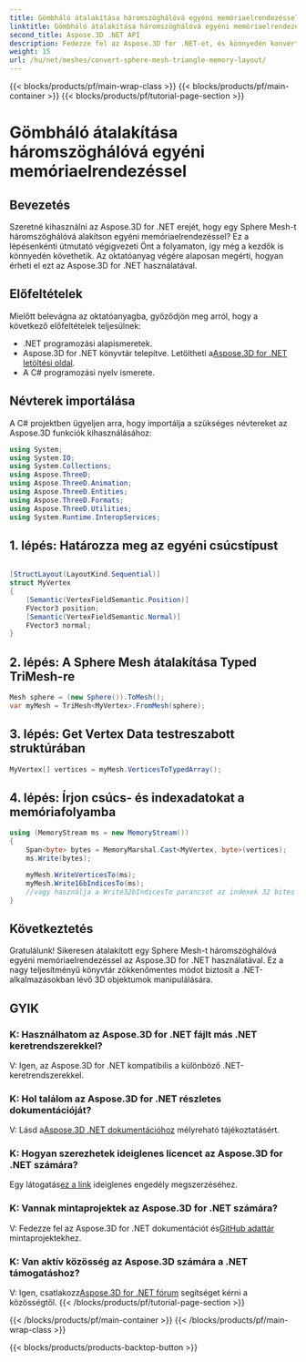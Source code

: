 ```yaml
---
title: Gömbháló átalakítása háromszöghálóvá egyéni memóriaelrendezéssel
linktitle: Gömbháló átalakítása háromszöghálóvá egyéni memóriaelrendezéssel
second_title: Aspose.3D .NET API
description: Fedezze fel az Aspose.3D for .NET-et, és könnyedén konvertálja a Sphere Mesh-t Triangle Mesh-be egyéni memóriaelrendezéssel. Kövesse lépésenkénti útmutatónkat a zökkenőmentes integráció érdekében.
weight: 15
url: /hu/net/meshes/convert-sphere-mesh-triangle-memory-layout/
---
```


{{< blocks/products/pf/main-wrap-class >}}
{{< blocks/products/pf/main-container >}}
{{< blocks/products/pf/tutorial-page-section >}}

# Gömbháló átalakítása háromszöghálóvá egyéni memóriaelrendezéssel

## Bevezetés
Szeretné kihasználni az Aspose.3D for .NET erejét, hogy egy Sphere Mesh-t háromszöghálóvá alakítson egyéni memóriaelrendezéssel? Ez a lépésenkénti útmutató végigvezeti Önt a folyamaton, így még a kezdők is könnyedén követhetik. Az oktatóanyag végére alaposan megérti, hogyan érheti el ezt az Aspose.3D for .NET használatával.
## Előfeltételek
Mielőtt belevágna az oktatóanyagba, győződjön meg arról, hogy a következő előfeltételek teljesülnek:
- .NET programozási alapismeretek.
-  Aspose.3D for .NET könyvtár telepítve. Letöltheti a[Aspose.3D for .NET letöltési oldal](https://releases.aspose.com/3d/net/).
- A C# programozási nyelv ismerete.
## Névterek importálása
A C# projektben ügyeljen arra, hogy importálja a szükséges névtereket az Aspose.3D funkciók kihasználásához:
```csharp
using System;
using System.IO;
using System.Collections;
using Aspose.ThreeD;
using Aspose.ThreeD.Animation;
using Aspose.ThreeD.Entities;
using Aspose.ThreeD.Formats;
using Aspose.ThreeD.Utilities;
using System.Runtime.InteropServices;
```
## 1. lépés: Határozza meg az egyéni csúcstípust
```csharp

[StructLayout(LayoutKind.Sequential)]
struct MyVertex
{
    [Semantic(VertexFieldSemantic.Position)]
    FVector3 position;
    [Semantic(VertexFieldSemantic.Normal)]
    FVector3 normal;
}
```

## 2. lépés: A Sphere Mesh átalakítása Typed TriMesh-re
```csharp
Mesh sphere = (new Sphere()).ToMesh();
var myMesh = TriMesh<MyVertex>.FromMesh(sphere);
```
## 3. lépés: Get Vertex Data testreszabott struktúrában
```csharp
MyVertex[] vertices = myMesh.VerticesToTypedArray();
```
## 4. lépés: Írjon csúcs- és indexadatokat a memóriafolyamba
```csharp
using (MemoryStream ms = new MemoryStream())
{
    Span<byte> bytes = MemoryMarshal.Cast<MyVertex, byte>(vertices);
    ms.Write(bytes);

    myMesh.WriteVerticesTo(ms);
    myMesh.Write16bIndicesTo(ms);
    //vagy használja a Write32bIndicesTo parancsot az indexek 32 bites egész számokként történő írásához.
}
```
## Következtetés
Gratulálunk! Sikeresen átalakított egy Sphere Mesh-t háromszöghálóvá egyéni memóriaelrendezéssel az Aspose.3D for .NET használatával. Ez a nagy teljesítményű könyvtár zökkenőmentes módot biztosít a .NET-alkalmazásokban lévő 3D objektumok manipulálására.
## GYIK
### K: Használhatom az Aspose.3D for .NET fájlt más .NET keretrendszerekkel?
V: Igen, az Aspose.3D for .NET kompatibilis a különböző .NET-keretrendszerekkel.
### K: Hol találom az Aspose.3D for .NET részletes dokumentációját?
 V: Lásd a[Aspose.3D .NET dokumentációhoz](https://reference.aspose.com/3d/net/) mélyreható tájékoztatásért.
### K: Hogyan szerezhetek ideiglenes licencet az Aspose.3D for .NET számára?
 Egy látogatás[ez a link](https://purchase.aspose.com/temporary-license/) ideiglenes engedély megszerzéséhez.
### K: Vannak mintaprojektek az Aspose.3D for .NET számára?
 V: Fedezze fel az Aspose.3D for .NET dokumentációt és[GitHub adattár](https://github.com/aspose-3d/Aspose.3D-for-.NET) mintaprojektekhez.
### K: Van aktív közösség az Aspose.3D számára a .NET támogatáshoz?
 V: Igen, csatlakozz[Aspose.3D for .NET fórum](https://forum.aspose.com/c/3d/18) segítséget kérni a közösségtől.
{{< /blocks/products/pf/tutorial-page-section >}}

{{< /blocks/products/pf/main-container >}}
{{< /blocks/products/pf/main-wrap-class >}}

{{< blocks/products/products-backtop-button >}}
